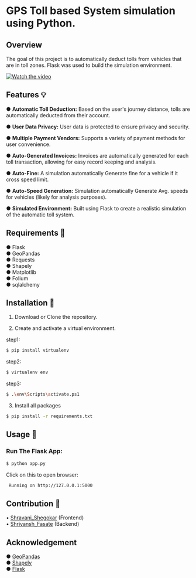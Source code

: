 
# GPS Toll based System simulation using Python.




## Overview

The goal of this project is to automatically deduct tolls from vehicles that are in toll zones. Flask was used to build the simulation environment. 


[![Watch the video](https://img.youtube.com/vi/oVhHFm_MZgw/0.jpg)](https://youtu.be/oVhHFm_MZgw)


## Features 💡

● **Automatic Toll Deduction:**  Based on the user's journey distance, tolls are automatically deducted from their account.


● **User Data Privacy:** User data is protected to ensure privacy and security.

● **Multiple Payment Vendors:** Supports a variety of payment methods for user convenience.

● **Auto-Generated Invoices:** Invoices are automatically generated for each toll transaction, allowing for easy record keeping and analysis.

● **Auto-Fine:** A simulation automatically Generate fine for a vehicle if it cross speed limit.

● **Auto-Speed Generation:** Simulation 
automatically Generate Avg. speeds for vehicles (likely for analysis purposes).

● **Simulated Environment:** Built using Flask to create a realistic simulation of the automatic toll system.

## Requirements 📃

● Flask       
● GeoPandas    
● Requests   
● Shapely    
● Matplotlib   
● Folium  
● sqlalchemy

## Installation 🔗
1. Download or Clone the repository. 
 
2. Create and activate a virtual environment.

step1:
```bash
$ pip install virtualenv
```
step2:
```bash
$ virtualenv env
```
step3:
```bash
$ .\env\Scripts\activate.ps1 
```
3. Install all packages                    
```bash
$ pip install -r requirements.txt
```
## Usage 🔗

### Run The Flask App:

```bash
$ python app.py
```
Click on this to open browser:

```bash
 Running on http://127.0.0.1:5000
```

## Contribution 🚀
• [Shravani_Shegokar](https://github.com/Shravani-Shegokar) (Frontend)  
• [Shriyansh_Fasate](https://github.com/shriyansh009) (Backend)


## Acknowledgement
● [GeoPandas](https://geopandas.org/en/stable/)  
● [Shapely](https://shapely.readthedocs.io/en)  
● [Flask](https://flask.palletsprojects.com/en/3.0.x/)


